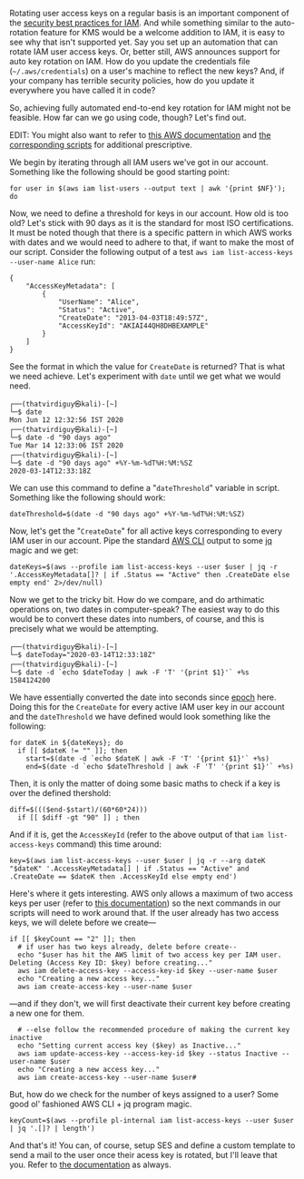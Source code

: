 Rotating user access keys on a regular basis is an important component of the [security best practices for IAM](https://docs.aws.amazon.com/IAM/latest/UserGuide/best-practices.html#rotate-credentials). And while something similar to the auto-rotation feature for KMS would be a welcome addition to IAM, it is easy to see why that isn't supported yet. Say you set up an automation that can rotate IAM user access keys. Or, better still, AWS announces support for auto key rotation on IAM. How do you update the credentials file (`~/.aws/credentials`) on a user's machine to reflect the new keys? And, if your company has terrible security policies, how do you update it everywhere you have called it in code?

So, achieving fully automated end-to-end key rotation for IAM might not be feasible. How far can we go using code, though? Let's find out. 

EDIT: You might also want to refer to [this AWS documentation](https://docs.aws.amazon.com/prescriptive-guidance/latest/patterns/automatically-rotate-iam-user-access-keys-at-scale-with-aws-organizations-and-aws-secrets-manager.html) and [the corresponding scripts](https://github.com/aws-samples/aws-iam-access-key-auto-rotation) for additional prescriptive.

We begin by iterating through all IAM users we've got in our account. Something like the following should be good starting point:

```
for user in $(aws iam list-users --output text | awk '{print $NF}'); do
```

Now, we need to define a threshold for keys in our account. How old is too old? Let's stick with 90 days as it is the standard for most ISO certifications. It must be noted though that there is a specific pattern in which AWS works with dates and we would need to adhere to that, if want to make the most of our script. Consider the following output of a test `aws iam list-access-keys --user-name Alice` run:

```
{
    "AccessKeyMetadata": [
        {
            "UserName": "Alice",
            "Status": "Active",
            "CreateDate": "2013-04-03T18:49:57Z",
            "AccessKeyId": "AKIAI44QH8DHBEXAMPLE"
        }
    ]
}
```

See the format in which the value for `CreateDate` is returned? That is what we need achieve. Let's experiment with `date` until we get what we would need.

```
┌──(thatvirdiguy㉿kali)-[~]
└─$ date
Mon Jun 12 12:32:56 IST 2020
┌──(thatvirdiguy㉿kali)-[~]
└─$ date -d "90 days ago"
Tue Mar 14 12:33:06 IST 2020
┌──(thatvirdiguy㉿kali)-[~]
└─$ date -d "90 days ago" +%Y-%m-%dT%H:%M:%SZ
2020-03-14T12:33:18Z
```

We can use this command to define a "`dateThreshold`" variable in script. Something like the following should work:

```
dateThreshold=$(date -d "90 days ago" +%Y-%m-%dT%H:%M:%SZ)
```

Now, let's get the "`CreateDate`" for all active keys corresponding to every IAM user in our account. Pipe the standard [AWS CLI](https://docs.aws.amazon.com/cli/latest/reference/iam/index.html) output to some [jq](https://stedolan.github.io/jq/manual/) magic and we get:

```
dateKeys=$(aws --profile iam list-access-keys --user $user | jq -r '.AccessKeyMetadata[]? | if .Status == "Active" then .CreateDate else empty end' 2>/dev/null)
```

Now we get to the tricky bit. How do we compare, and do arthimatic operations on, two dates in computer-speak? The easiest way to do this would be to convert these dates into numbers, of course, and this is precisely what we would be attempting.

```
┌──(thatvirdiguy㉿kali)-[~]
└─$ dateToday="2020-03-14T12:33:18Z"
┌──(thatvirdiguy㉿kali)-[~]
└─$ date -d `echo $dateToday | awk -F 'T' '{print $1}'` +%s
1584124200
``` 

We have essentially converted the date into seconds since [epoch](https://en.wikipedia.org/wiki/Epoch_(computing)) here. Doing this for the `CreateDate` for every active IAM user key in our account and the `dateThreshold` we have defined would look something like the following:

```
for dateK in ${dateKeys}; do
  if [[ $dateK != "" ]]; then
    start=$(date -d `echo $dateK | awk -F 'T' '{print $1}'` +%s)
    end=$(date -d `echo $dateThreshold | awk -F 'T' '{print $1}'` +%s)
```

Then, it is only the matter of doing some basic maths to check if a key is over the defined thershold:

```
diff=$((($end-$start)/(60*60*24)))
  if [[ $diff -gt "90" ]] ; then 

```

And if it is, get the `AccessKeyId` (refer to the above output of that `iam list-access-keys` command) this time around:

```
key=$(aws iam list-access-keys --user $user | jq -r --arg dateK "$dateK" '.AccessKeyMetadata[] | if .Status == "Active" and .CreateDate == $dateK then .AccessKeyId else empty end')
```

Here's where it gets interesting. AWS only allows a maximum of two access keys per user (refer to [this documentation](https://docs.aws.amazon.com/IAM/latest/UserGuide/reference_iam-quotas.html)) so the next commands in our scripts will need to work around that. If the user already has two access keys, we will delete before we create—

```
if [[ $keyCount == "2" ]]; then
  # if user has two keys already, delete before create--
  echo "$user has hit the AWS limit of two access key per IAM user. Deleting (Access Key ID: $key) before creating..."
  aws iam delete-access-key --access-key-id $key --user-name $user
  echo "Creating a new access key..."
  aws iam create-access-key --user-name $user
```

—and if they don't, we will first deactivate their current key before creating a new one for them.

```
  # --else follow the recommended procedure of making the current key inactive
  echo "Setting current access key ($key) as Inactive..."
  aws iam update-access-key --access-key-id $key --status Inactive --user-name $user
  echo "Creating a new access key..."
  aws iam create-access-key --user-name $user# 
```

But, how do we check for the number of keys assigned to a user? Some good ol' fashioned AWS CLI + jq program magic.

```
keyCount=$(aws --profile pl-internal iam list-access-keys --user $user | jq '.[]? | length')
```

And that's it! You can, of course, setup SES and define a custom template to send a mail to the user once their acess key is rotated, but I'll leave that you. Refer to [the documentation](https://docs.aws.amazon.com/cli/latest/reference/ses/index.html) as always.
